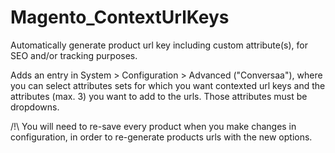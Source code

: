 # Magento_ContextUrlKeys
Automatically generate product url key including custom attribute(s), for SEO and/or tracking purposes.

Adds an entry in System > Configuration > Advanced ("Conversaa"), where you can select attributes sets for which you want contexted url keys and the attributes (max. 3) you want to add to the urls. Those attributes must be dropdowns.

/!\ You will need to re-save every product when you make changes in configuration, in order to re-generate products urls with the new options.
